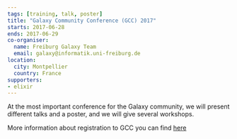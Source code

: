 ```yaml
---
tags: [training, talk, poster]
title: "Galaxy Community Conference (GCC) 2017"
starts: 2017-06-28
ends: 2017-06-29
co-organiser:
  name: Freiburg Galaxy Team
  email: galaxy@informatik.uni-freiburg.de
location:
  city: Montpellier
  country: France
supporters:
- elixir
---
```


At the most important conference for the Galaxy community, we will present different talks and a poster, and we will give several workshops.

More information about registration to GCC you can find [here](https://gcc2017.sched.com/)
